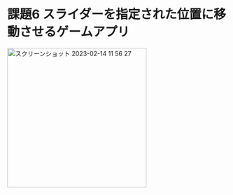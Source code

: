# 課題6 スライダーを指定された位置に移動させるゲームアプリ
<img width="318" alt="スクリーンショット 2023-02-14 11 56 27" src="https://user-images.githubusercontent.com/120438170/218627375-ceaeca78-2763-4a8a-9638-cc429c18f6a6.png">

